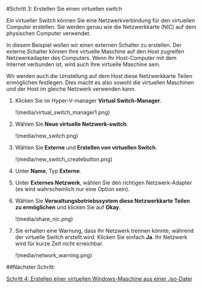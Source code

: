 #Schritt 3: Erstellen Sie einen virtuellen switch

Ein virtueller Switch können Sie eine Netzwerkverbindung für den virtuellen Computer erstellen.
Sie werden genau wie die Netzwerkkarte (NIC) auf dem physischen Computer verwendet.

In diesem Beispiel wollen wir einen externen Schalter zu erstellen.
Der externe Schalter können Ihre virtuelle Maschine auf den Host zugreifen Netzwerkadapter des Computers.
Wenn Ihr Host-Computer mit dem Internet verbunden ist, wird auch Ihre virtuelle Maschine sein.

Wir werden auch die Umstellung auf dem Host diese Netzwerkkarte Teilen ermöglichen festlegen.
Dies macht es also sowohl die virtuellen Maschinen und der Host im gleiche Netzwerk verwenden kann.


1.  Klicken Sie im Hyper-V-manager **Virtual Switch-Manager**.
    
    !(media/virtual_switch_manager1.png)
2.  Wählen Sie **Neue virtuelle Netzwerk-switch**.
    
    !(media/new_switch.png)
3.  Wählen Sie **Externe** und **Erstellen von virtuellen Switch**.
    
    !(media/new_switch_createbutton.png)
4.  Unter **Name**, Typ **Externe**.
5.  Unter **Externes Netzwerk**, wählen Sie den richtigen Netzwerk-Adapter (es wird wahrscheinlich nur eine Option sein).
6.  Wählen Sie **Verwaltungsbetriebssystem diese Netzwerkkarte Teilen zu ermöglichen** und klicken Sie auf **Okay**.
    
    !(media/share_nic.png)
7.  Sie erhalten eine Warnung, dass Ihr Netzwerk trennen könnte, während der virtuelle Switch erstellt wird.
    Klicken Sie einfach **Ja**.
    Ihr Netzwerk wird für kurze Zeit nicht erreichbar.
    
    !(media/network_warning.png)

##Nächster Schritt:

[Schritt 4: Erstellen einer virtuellen Windows-Maschine aus einer .iso-Datei](walkthrough_create_vm.md)


